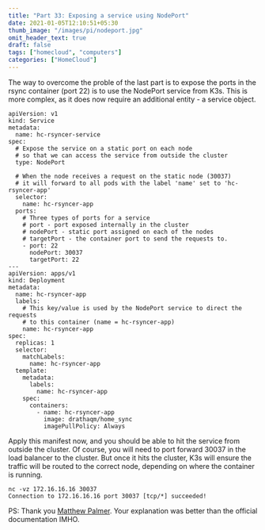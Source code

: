 ```yaml
---
title: "Part 33: Exposing a service using NodePort"
date: 2021-01-05T12:10:51+05:30
thumb_image: "/images/pi/nodeport.jpg"
omit_header_text: true
draft: false
tags: ["homecloud", "computers"]
categories: ["HomeCloud"]
---
```


The way to overcome the proble of the last part is to expose the ports in the rsync container (port 22) is to use the NodePort service from K3s. This is more complex, as it does now require an additional entity - a service object.


```
apiVersion: v1
kind: Service
metadata:
  name: hc-rsyncer-service
spec:
  # Expose the service on a static port on each node
  # so that we can access the service from outside the cluster
  type: NodePort

  # When the node receives a request on the static node (30037)
  # it will forward to all pods with the label 'name' set to 'hc-rsyncer-app'
  selector:
    name: hc-rsyncer-app
  ports:
    # Three types of ports for a service
    # port - port exposed internally in the cluster
    # nodePort - static port assigned on each of the nodes
    # targetPort - the container port to send the requests to.
    - port: 22
      nodePort: 30037
      targetPort: 22
---
apiVersion: apps/v1
kind: Deployment
metadata:
  name: hc-rsyncer-app
  labels:
    # This key/value is used by the NodePort service to direct the requests
    # to this container (name = hc-rsyncer-app)
    name: hc-rsyncer-app
spec:
  replicas: 1
  selector:
    matchLabels:
      name: hc-rsyncer-app
  template:
    metadata:
      labels:
        name: hc-rsyncer-app
    spec:
      containers:
        - name: hc-rsyncer-app
          image: drathaqm/home_sync
          imagePullPolicy: Always
```

Apply this manifest now, and you should be able to hit the service from outside the cluster. Of course, you will need to port forward 30037 in the load balancer to the cluster. But once it hits the cluster, K3s will ensure the traffic will be routed to the correct node, depending on where the container is running. 

```
nc -vz 172.16.16.16 30037
Connection to 172.16.16.16 port 30037 [tcp/*] succeeded!
```


PS: Thank you [Matthew Palmer](https://matthewpalmer.net/kubernetes-app-developer/articles/service-kubernetes-example-tutorial.html). Your explanation was better than the official documentation IMHO.